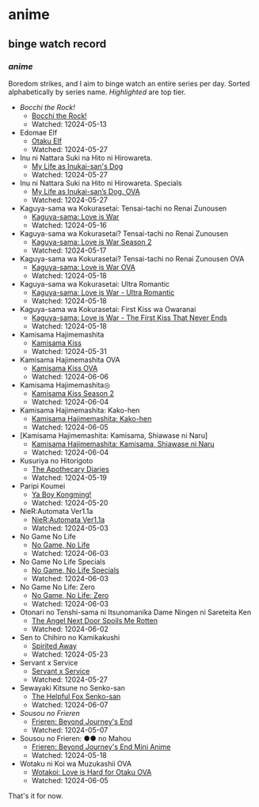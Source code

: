 # anime

## binge watch record

### _anime_

Boredom strikes, and I aim to binge watch an entire series per day.
Sorted alphabetically by series name.
_Highlighted_ are top tier.

- _Bocchi the Rock!_ 
  - [Bocchi the Rock!](https://myanimelist.net/anime/47917/Bocchi_the_Rock)
  - Watched: 12024-05-13
- Edomae Elf
  - [Otaku Elf](https://myanimelist.net/anime/52081/Edomae_Elf)
  - Watched: 12024-05-27
- Inu ni Nattara Suki na Hito ni Hirowareta.
  - [My Life as Inukai-san's Dog](https://myanimelist.net/anime/51265/Inu_ni_Nattara_Suki_na_Hito_ni_Hirowareta)
  - Watched: 12024-05-27
- Inu ni Nattara Suki na Hito ni Hirowareta. Specials
  - [My Life as Inukai-san’s Dog. OVA](https://myanimelist.net/anime/54225/Inu_ni_Nattara_Suki_na_Hito_ni_Hirowareta_Specials)
  - Watched: 12024-05-27
- Kaguya-sama wa Kokurasetai: Tensai-tachi no Renai Zunousen
  - [Kaguya-sama: Love is War](https://myanimelist.net/anime/37999/Kaguya-sama_wa_Kokurasetai__Tensai-tachi_no_Renai_Zunousen)
  - Watched: 12024-05-16
- Kaguya-sama wa Kokurasetai? Tensai-tachi no Renai Zunousen
  - [Kaguya-sama: Love is War Season 2](https://myanimelist.net/anime/40591/Kaguya-sama_wa_Kokurasetai_Tensai-tachi_no_Renai_Zunousen)
  - Watched: 12024-05-17
- Kaguya-sama wa Kokurasetai? Tensai-tachi no Renai Zunousen OVA
  - [Kaguya-sama: Love is War OVA](https://myanimelist.net/anime/43609/Kaguya-sama_wa_Kokurasetai_Tensai-tachi_no_Renai_Zunousen_OVA)
  - Watched: 12024-05-18
- Kaguya-sama wa Kokurasetai: Ultra Romantic
  - [Kaguya-sama: Love is War - Ultra Romantic](https://myanimelist.net/anime/43608/Kaguya-sama_wa_Kokurasetai__Ultra_Romantic)
  - Watched: 12024-05-18
- Kaguya-sama wa Kokurasetai: First Kiss wa Owaranai
  - [Kaguya-sama: Love is War - The First Kiss That Never Ends](https://myanimelist.net/anime/52198/Kaguya-sama_wa_Kokurasetai__First_Kiss_wa_Owaranai)
  - Watched: 12024-05-18
- Kamisama Hajimemashita
  - [Kamisama Kiss](https://myanimelist.net/anime/14713/Kamisama_Hajimemashita)
  - Watched: 12024-05-31
- Kamisama Hajimemashita OVA
  - [Kamisama Kiss OVA](https://myanimelist.net/anime/18661/Kamisama_Hajimemashita_OVA)
  - Watched: 12024-06-06
- Kamisama Hajimemashita◎
  - [Kamisama Kiss Season 2](https://myanimelist.net/anime/25681/Kamisama_Hajimemashita%E2%97%8E)
  - Watched: 12024-06-04
- Kamisama Hajimemashita: Kako-hen
  - [Kamisama Hajimemashita: Kako-hen](https://myanimelist.net/anime/30709/Kamisama_Hajimemashita__Kako-hen)
  - Watched: 12024-06-05
- [Kamisama Hajimemashita: Kamisama, Shiawase ni Naru]
  - [Kamisama Hajimemashita: Kamisama, Shiawase ni Naru](https://myanimelist.net/anime/33323/Kamisama_Hajimemashita__Kamisama_Shiawase_ni_Naru)
  - Watched: 12024-06-04
- Kusuriya no Hitorigoto
  - [The Apothecary Diaries](https://myanimelist.net/anime/54492/Kusuriya_no_Hitorigoto)
  - Watched: 12024-05-19
- Paripi Koumei
  - [Ya Boy Kongming!](https://myanimelist.net/anime/50380/Paripi_Koumei?q=par&cat=anime)
  - Watched: 12024-05-20
- NieR:Automata Ver1.1a
  - [NieR:Automata Ver1.1a](https://myanimelist.net/anime/51105/NieR_Automata_Ver11a)
  - Watched: 12024-05-03
- No Game No Life
  - [No Game, No Life](https://myanimelist.net/anime/19815/No_Game_No_Life)
  - Watched: 12024-06-03
- No Game No Life Specials
  - [No Game, No Life Specials](https://myanimelist.net/anime/24991/No_Game_No_Life_Specials)
  - Watched: 12024-06-03
- No Game No Life: Zero
  - [No Game, No Life: Zero](https://myanimelist.net/anime/33674/No_Game_No_Life__Zero)
  - Watched: 12024-06-03
- Otonari no Tenshi-sama ni Itsunomanika Dame Ningen ni Sareteita Ken
  - [The Angel Next Door Spoils Me Rotten](https://myanimelist.net/anime/50739/Otonari_no_Tenshi-sama_ni_Itsunomanika_Dame_Ningen_ni_Sareteita_Ken)
  - Watched: 12024-06-02
- Sen to Chihiro no Kamikakushi
  - [Spirited Away](https://myanimelist.net/anime/199/Sen_to_Chihiro_no_Kamikakushi)
  - Watched: 12024-05-23
- Servant x Service
  - [Servant x Service](https://myanimelist.net/anime/18119/Servant_x_Service)
  - Watched: 12024-05-27
- Sewayaki Kitsune no Senko-san
  - [The Helpful Fox Senko-san](https://myanimelist.net/anime/38759/Sewayaki_Kitsune_no_Senko-san)
  - Watched: 12024-06-07
- _Sousou no Frieren_
  - [Frieren: Beyond Journey's End](https://myanimelist.net/anime/52991/Sousou_no_Frieren)
  - Watched: 12024-05-07
- Sousou no Frieren: ●● no Mahou
  - [Frieren: Beyond Journey's End Mini Anime](https://myanimelist.net/anime/56885/Sousou_no_Frieren__%E2%97%8F%E2%97%8F_no_Mahou)
  - Watched: 12024-05-18
- Wotaku ni Koi wa Muzukashii OVA
  - [Wotakoi: Love is Hard for Otaku OVA](https://myanimelist.net/anime/35968/Wotaku_ni_Koi_wa_Muzukashii)
  - Watched: 12024-06-05

That's it for now.

<!--

- Violet Evergarden
  - [Violet Evergarden](https://myanimelist.net/anime/33352/Violet_Evergarden)
- Violet Evergarden: Kitto "Ai" wo Shiru Hi ga Kuru no Darou
  - [Violet Evergarden: The Day You Understand "I Love You" Will Surely Come](https://myanimelist.net/anime/37095/Violet_Evergarden__Kitto_Ai_wo_Shiru_Hi_ga_Kuru_no_Darou)
- Violet Evergarden Gaiden: Eien to Jidou Shuki Ningyou
  - [Violet Evergarden: Eternity and the Auto Memory Doll](https://myanimelist.net/anime/39741/Violet_Evergarden_Gaiden__Eien_to_Jidou_Shuki_Ningyou)
- Violet Evergarden Movie
  - [Violet Evergarden: The Movie](https://myanimelist.net/anime/37987/Violet_Evergarden_Movie)

-->
